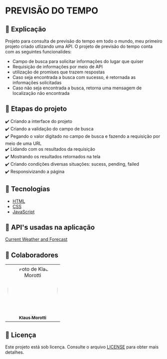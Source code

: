 # PREVISÃO DO TEMPO

## 📄 Explicação

Projeto para consulta de previsão do tempo em todo o mundo, meu primeiro projeto criado utlizando uma API.
O projeto de previsão do tempo conta com as seguintes funcionalides:

* Campo de busca para solicitar informações do lugar que quiser
* Requisição de informações por meio de API
* utilização de promises que trazem respostas
* Caso seja encontrada a busca com sucesso, é retornada as informações solicitadas
* Caso não seja encontrada a busca, retorna uma mensagem de localização não encontrada

## 🎯 Etapas do projeto

✔️ Criando a interface do projeto </br>
✔️ Criando a validação do campo de busca </br>
✔️ Pegando o valor digitado no campo de busca e fazendo a requisição por meio de uma URL </br>
✔️ Lidando com os resultados da requisição </br>
✔️ Mostrando os resultados retornados na tela </br> 
✔️ Criando condições diversas situações: sucess, pending, failed </br>
✔️ Responsivizando a página


## 🚀 Tecnologias
* <a href="https://developer.mozilla.org/pt-BR/docs/Web/HTML" target="_blank">HTML</a>
* <a href="https://developer.mozilla.org/pt-BR/docs/Web/CSS" target="_blank">CSS</a>
* <a href="https://developer.mozilla.org/pt-BR/docs/Web/JavaScript" target="_blank">JavaScript</a>

## 📡 API'𝘀 usadas na aplicação
<a href="https://openweathermap.org/" target="_blank">Current Weather and Forecast</a>

## 🤝 Colaboradores

<table>
  <tr>
    <td align="center">
      <a href="#">
        <img src="https://avatars.githubusercontent.com/u/84789400?v=4" width="160px;" height="160px" style="border-radius:50%" alt="Foto de Klaus Morotti"/><br>
        <sub>
          <b>Klaus Morotti</b>
        </sub>
      </a>
    </td>
  </tr>
</table>

## 📝 Licença

Este projeto está sob licença. Consulte o arquivo <a href="https://github.com/klausmorotti/previsao-do-tempo/blob/master/LICENSE">LICENSE</a> para obter mais detalhes.
